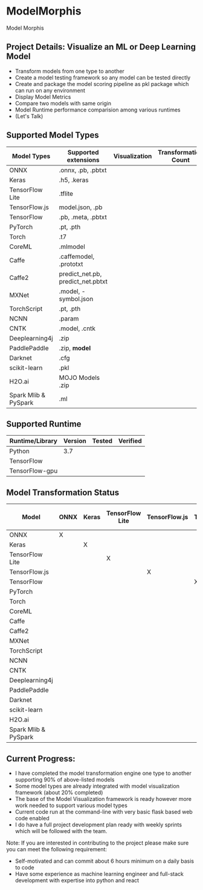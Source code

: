 # ModelMorphis
Model Morphis

## Project Details: Visualize an ML or Deep Learning Model ##
- Transform models from one type to another
- Create a model testing framework so any model can be tested directly
- Create and package the model scoring pipeline as pkl package which can run on any environment
- Display Model Metrics
- Compare two models with same origin
- Model Runtime performance comparision among various runtimes
- (Let's Talk)

## Supported Model Types ##

|Model Types   | Supported extensions   | Visualization  | Transformation Count | 
|---|---|---|---| 
|ONNX   | .onnx, .pb, .pbtxt  |   |    |
|Keras   | .h5, .keras  |   |   |
|TensorFlow Lite    |.tflite   |   |   |
|TensorFlow.js   |model.json, .pb   |   |   |
|TensorFlow   |.pb, .meta, .pbtxt   |   |   |
|PyTorch   | .pt, .pth  |   |   |
|Torch   |.t7   |   |   |
|CoreML   | .mlmodel  |   |   |
|Caffe    | .caffemodel, .prototxt  |   |   |
|Caffe2   |predict_net.pb, predict_net.pbtxt   |   |   |
|MXNet  | .model, -symbol.json  |   |   |
|TorchScript   |.pt, .pth   |   |   |
|NCNN   | .param  |   |   |
|CNTK   | .model, .cntk  |   |   |
|Deeplearning4j   |.zip   |   |   |
|PaddlePaddle   |.zip, __model__   |   |   |
|Darknet   |.cfg   |   |   |
|scikit-learn   | .pkl  |   |   |
|H2O.ai    |MOJO Models .zip   |   |   |
|Spark Mlib & PySpark  | .ml  |   |   |

## Supported Runtime ##
|Runtime/Library|Version|Tested|Verified| 
|---|---|---|---| 
|Python|3.7|  |  | 
|TensorFlow| |  |  | 
|TensorFlow-gpu|  |  |  | 

## Model Transformation Status ##

|Model|ONNX|Keras|TensorFlow Lite|TensorFlow.js|TensorFlow|PyTorch|Torch|CoreML|Caffe|Caffe2|MXNet|TorchScript|NCNN|CNTK|Deeplearning4j|PaddlePaddle|Darknet|scikit-learn|H2O.ai|Spark Mlib & PySpark|
|---|---|---|---|---|---|---|---|---|---|---|---|---|---|---|---|---|---|---|---|---| 
|ONNX|   X |   |    |    |    |    |    |    |    |    |    |    |    |    |    |    |    |    |    |    |
|Keras|    | X  |   |    |    |    |    |    |    |    |    |    |    |    |    |    |    |    |    |    |
|TensorFlow Lite |  |  | X  |    |    |    |    |    |    |    |    |    |    |    |    |    |    |    |    |    |
|TensorFlow.js|  |   |   |  X |  |    |    |    |    |    |    |    |    |    |    |    |    |    |    |    |
|TensorFlow|    |   |   |    |   X |    |    |    |    |    |    |    |    |    |    |    |    |    |    |    |
|PyTorch|     |   |   |    |    |  X  |    |    |    |    |    |    |    |    |    |    |    |    |    |    |
|Torch|    |   |   |    |    |    | X   |    |    |    |    |    |    |    |    |    |    |    |    |    |
|CoreML|  |   |   |    |    |    |    |  X  |    |    |    |    |    |    |    |    |    |    |    |    |
|Caffe|  |   |   |    |    |    |    |    |  X  |    |    |    |    |    |    |    |    |    |    |    |
|Caffe2|   |   |   |    |    |    |    |    |  |  X  |    |    |    |    |    |    |    |    |    |    |
|MXNet|   |   |   |    |    |    |    |    |  |  |  X  |    |    |    |    |    |    |    |    |    |
|TorchScript|   |  |   |   |   |   |   |   |    |    |  X  |   |    |    |    |    |    |    |    |    |
|NCNN|  |   |   |    |    |    |    |   |   |   |  |   |  |  X  |    |    |    |    |    |    |
|CNTK|  |   |   |    |    |    |    |    |    |    |    |    |   |  X |   |    |    |    |    |    |
|Deeplearning4j|  |   | |  |   | |  | |    |    |    |    |    |    |  X  |    |    |    |    |    |
|PaddlePaddle|  |   |   |    |   |  |  |  |  |  |  |    |    |    |    |  X |    |    |    |    |
|Darknet|   |   |   |    |    |    |    |    |    |    |    |    |    |    |    | X   |    |    |    |    |
|scikit-learn| |   |   |    |    |    |    |    |    |    |    |    |    |    |    |    | X   |    |    |    |
|H2O.ai|   |   |   |    |    |    |    |    |    |    |    |    |    |    |    |    |    |    | X   |    |
|Spark Mlib & PySpark|  |   |   |    |    |    |    |    |    |    |    |    |    |    |    |    |    |    |    |  X  |


## Current Progress: ##
- I have completed the model transformation engine one type to another supporting 90% of above-listed models
- Some model types are already integrated with model visualization framework (about 20% completed)
- The base of the Model Visualization framework is ready however more work needed to support various model types
- Current code run at the command-line with very basic flask based web code enabled
- I do have a full project development plan ready with weekly sprints which will be followed with the team.

Note: If you are interested in contributing to the project please make sure you can meet the following requirement:
- Self-motivated and can commit about 6 hours minimum on a daily basis to code
- Have some experience as machine learning engineer and full-stack development with expertise into python and react

